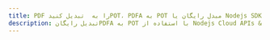 ---title: PDF را به  تبدیل کنیدPOT، PDFA به POT مبدل رایگان یا Nodejs SDKdescription: تبدیل رایگانPDFA به POT با استفاده از Nodejs Cloud APIs & SDK همچنین اسناد PDF را در Cloud ایجاد، ویرایش و رندر کنید.---
